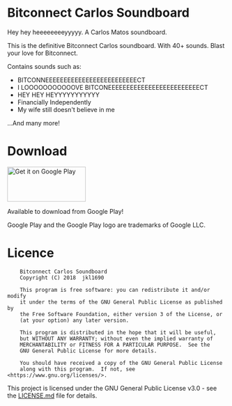 # Bitconnect Carlos Soundboard
Hey hey heeeeeeeeyyyyy. A Carlos Matos soundboard.

This is the definitive Bitconnect Carlos soundboard. With 40+ sounds.
Blast your love for Bitconnect.

Contains sounds such as:

- BITCONNEEEEEEEEEEEEEEEEEEEEEEEEECT
- I LOOOOOOOOOOOVE BITCONEEEEEEEEEEEEEEEEEEEEEEEEECT
- HEY HEY HEYYYYYYYYYYY
- Financially Independently
- My wife still doesn't believe in me

...And many more!

# Download
<a href='https://play.google.com/store/apps/details?id=tech.jklaw.bitconnectcarlossoundboard&pcampaignid=MKT-Other-global-all-co-prtnr-py-PartBadge-Mar2515-1'><img alt='Get it on Google Play' src='https://play.google.com/intl/en_us/badges/images/generic/en_badge_web_generic.png' width='180' height='80' /></a>

Available to download from Google Play!

Google Play and the Google Play logo are trademarks of Google LLC.

# Licence

```
    Bitconnect Carlos Soundboard
    Copyright (C) 2018  jkl1690

    This program is free software: you can redistribute it and/or modify
    it under the terms of the GNU General Public License as published by
    the Free Software Foundation, either version 3 of the License, or
    (at your option) any later version.

    This program is distributed in the hope that it will be useful,
    but WITHOUT ANY WARRANTY; without even the implied warranty of
    MERCHANTABILITY or FITNESS FOR A PARTICULAR PURPOSE.  See the
    GNU General Public License for more details.

    You should have received a copy of the GNU General Public License
    along with this program.  If not, see <https://www.gnu.org/licenses/>.
```
This project is licensed under the GNU General Public License v3.0 - see the [LICENSE.md](LICENSE.md) file for details.


